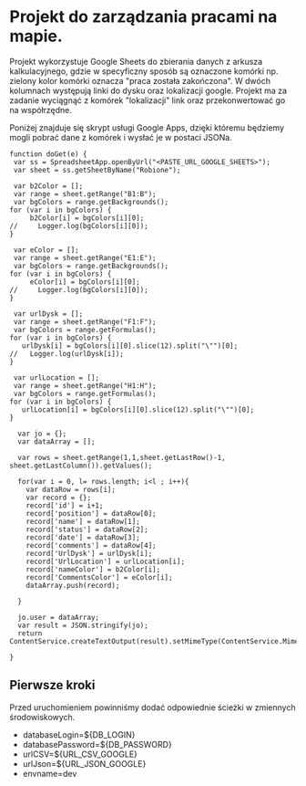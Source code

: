 # Projekt do zarządzania pracami na mapie.
Projekt wykorzystuje Google Sheets do zbierania danych z arkusza kalkulacyjnego, gdzie w specyficzny
sposób są oznaczone komórki np. zielony kolor komórki oznacza "praca została zakończona".
W dwóch kolumnach występują linki do dysku oraz lokalizacji google.
Projekt ma za zadanie wyciągnąć z komórek "lokalizacji" link oraz przekonwertować go na współrzędne.

Poniżej znajduje się skrypt usługi Google Apps, dzięki któremu będziemy mogli pobrać dane z komórek
i wysłać je w postaci JSONa.

```
function doGet(e) {
 var ss = SpreadsheetApp.openByUrl("<PASTE_URL_GOOGLE_SHEETS>");
 var sheet = ss.getSheetByName("Robione");

 var b2Color = [];
 var range = sheet.getRange("B1:B");
 var bgColors = range.getBackgrounds();
for (var i in bgColors) {
     b2Color[i] = bgColors[i][0];
//     Logger.log(bgColors[i][0]);
}

 var eColor = [];
 var range = sheet.getRange("E1:E");
 var bgColors = range.getBackgrounds();
for (var i in bgColors) {
     eColor[i] = bgColors[i][0];
//     Logger.log(bgColors[i][0]);
}

 var urlDysk = [];
 var range = sheet.getRange("F1:F");
 var bgColors = range.getFormulas();
for (var i in bgColors) {
   urlDysk[i] = bgColors[i][0].slice(12).split("\"")[0];
//   Logger.log(urlDysk[i]);
}

 var urlLocation = [];
 var range = sheet.getRange("H1:H");
 var bgColors = range.getFormulas();
for (var i in bgColors) {
   urlLocation[i] = bgColors[i][0].slice(12).split("\"")[0];
}

  var jo = {};
  var dataArray = [];

  var rows = sheet.getRange(1,1,sheet.getLastRow()-1, sheet.getLastColumn()).getValues();

  for(var i = 0, l= rows.length; i<l ; i++){
    var dataRow = rows[i];
    var record = {};
    record['id'] = i+1;
    record['position'] = dataRow[0];
    record['name'] = dataRow[1];
    record['status'] = dataRow[2];
    record['date'] = dataRow[3];
    record['comments'] = dataRow[4];
    record['UrlDysk'] = urlDysk[i];
    record['UrlLocation'] = urlLocation[i];
    record['nameColor'] = b2Color[i];
    record['CommentsColor'] = eColor[i];
    dataArray.push(record);

  }

  jo.user = dataArray;
  var result = JSON.stringify(jo);
  return ContentService.createTextOutput(result).setMimeType(ContentService.MimeType.JSON);

}
```
## Pierwsze kroki
Przed uruchomieniem powinniśmy dodać odpowiednie ścieżki w zmiennych środowiskowych.
* databaseLogin=${DB_LOGIN}
* databasePassword=${DB_PASSWORD}
* urlCSV=${URL_CSV_GOOGLE}
* urlJson=${URL_JSON_GOOGLE}
* envname=dev

